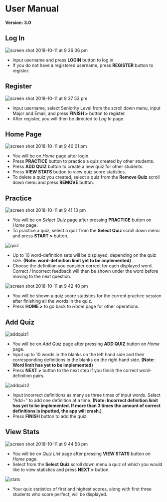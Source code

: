 # User Manual

**Version: 3.0**

## Log In

![screen shot 2018-10-11 at 9 36 06 pm](https://github.gatech.edu/storage/user/23637/files/c785ed38-cd9d-11e8-8d43-20af56a5ab63)

- Input username and press **LOGIN** button to log in.
- If you do not have a registered username, press **REGISTER** button to register.

## Register

![screen shot 2018-10-11 at 9 37 53 pm](https://github.gatech.edu/storage/user/23637/files/fc139c26-cd9d-11e8-88ff-5d8459fb7943)

- Input username, select Seniority Level from the scroll down menu, input Major and Email, and press **FINISH >** button to register.
- After register, you will then be directed to *Log In* page.

## Home Page

![screen shot 2018-10-11 at 9 40 01 pm](https://github.gatech.edu/storage/user/23637/files/40b1acc4-cd9e-11e8-8bf7-f6eaa89e22eb)

- You will be on *Home* page after login.
- Press **PRACTICE** button to practice a quiz created by other students.
- Press **ADD QUIZ** button to create a new quiz for other students.
- Press **VIEW STATS** button to view quiz score statistics.
- To delete a quiz you created, select a quiz from the **Remove Quiz** scroll down menu and press **REMOVE** button.

## Practice

![screen shot 2018-10-11 at 9 41 13 pm](https://github.gatech.edu/storage/user/23637/files/6d1fd9fc-cd9e-11e8-8d1c-a60b51c23fb0)

- You will be on *Select Quiz* page after pressing **PRACTICE** button on *Home* page.
- To practice a quiz, select a quiz from the **Select Quiz** scroll down menu and press **START >** button.

![quiz](https://github.gatech.edu/storage/user/22182/files/2d08356a-d40d-11e8-8ab0-8e9a0df2cf74)

- Up to 10 word-definition sets will be displayed, depending on the quiz size. **(Note: word-definition limit yet to be implemented)**
- Choose the definition you consider correct for each displayed word. Correct / Incorrect feedback will then be shown under the word before moving to the next question.

![screen shot 2018-10-11 at 9 42 40 pm](https://github.gatech.edu/storage/user/23637/files/9ed24890-cd9e-11e8-9c54-0dad5e73107d)

- You will be shown a quiz score statistics for the current practice session after finishing all the words in the quiz.
- Press **HOME >** to go back to *Home* page for other operations.

## Add Quiz

![addquiz1](https://github.gatech.edu/storage/user/22182/files/c5f6baea-d40c-11e8-8d23-e820920b8d67)

- You will be on *Add Quiz* page after pressing **ADD QUIZ** button on *Home* page.
- Input up to 10 words in the blanks on the left hand side and their corresponding definitions in the blanks on the right hand side. **(Note: Word limit has yet to be implemented)**
- Press **NEXT >** button to the next step if you finish the correct word-definition pairs.

![addquiz2](https://github.gatech.edu/storage/user/22182/files/e11602cc-d40c-11e8-9c0c-2aef21ae2c00)

- Input incorrect definitions as many as three times of input words. Select "Add+" to add one definition at a time. **(Note: Incorrect definition limit has yet to be implemented. If more than 3 times the amount of correct definitions is inputted, the app will crash.)**
- Press **FINISH** button to add the quiz.

## View Stats

![screen shot 2018-10-11 at 9 44 53 pm](https://github.gatech.edu/storage/user/23637/files/ed8e5c76-cd9e-11e8-8f6a-7b4de56f4d33)

- You will be on *Quiz List* page after pressing **VIEW STATS** button on *Home* page.
- Select from the **Select Quiz** scroll down menu a quiz of which you would like to view statistics and press **NEXT >** button.

![stats](https://github.gatech.edu/storage/user/22182/files/edc5f9dc-d40c-11e8-84d8-1c425d8651b7)

- Your quiz statistics of first and highest scores, along with first three students who score perfect, will be displayed.



